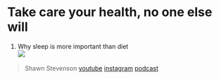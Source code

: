 # Take care your health, no one else will

1. Why sleep is more important than diet<br>
[![](https://img.youtube.com/vi/4Mtw3vBQYOg/0.jpg)](https://www.youtube.com/watch?v=4Mtw3vBQYOg)
  > Shawn Stevenson [youtube][yt-shawn] [instagram][ig-shawn] [podcast][podcast-shawn]




[yt-shawn]: https://www.youtube.com/user/TheShawnModel
[ig-shawn]: https://www.instagram.com/shawnmodel/
[podcast-shawn]: https://itunes.apple.com/us/podcast/the-model-health-show/id640246578
